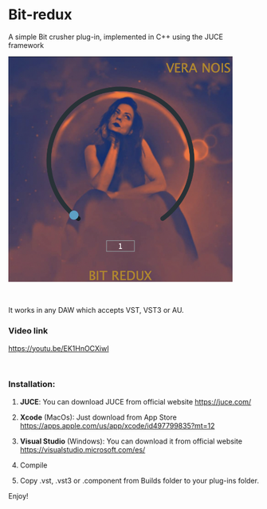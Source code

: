 # Bit-redux
A simple Bit crusher plug-in, implemented in C++ using the JUCE framework

<img src="bitredux.png" alt="alt text" title="image Title" width="450"/>

&nbsp;

It works in any DAW which accepts VST, VST3 or AU.

### Video link

https://youtu.be/EK1HnOCXiwI

&nbsp;

### Installation:

1. **JUCE**: You can download JUCE from official website https://juce.com/

2. **Xcode** (MacOs): Just download from App Store https://apps.apple.com/us/app/xcode/id497799835?mt=12

3. **Visual Studio** (Windows): You can download it from official website https://visualstudio.microsoft.com/es/

4. Compile

5. Copy .vst, .vst3 or .component from Builds folder to your plug-ins folder.

Enjoy!